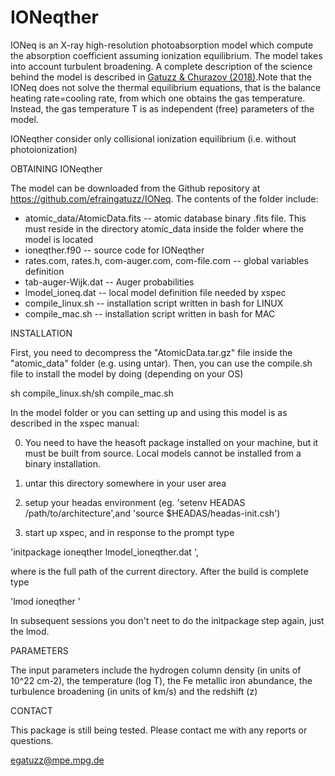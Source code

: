 # IONeqther

IONeq is an X-ray high-resolution photoabsorption model which compute the absorption coefficient assuming ionization equilibrium. The model takes into account turbulent broadening.  A complete description of the science behind the model is described in [Gatuzz & Churazov (2018)](https://ui.adsabs.harvard.edu/abs/2018MNRAS.474..696G/abstract).Note that the IONeq does not solve the thermal equilibrium equations, that is the balance heating rate=cooling rate, from which one obtains the gas temperature. Instead, the gas temperature T is as independent (free) parameters of the model.

IONeqther consider only collisional ionization equilibrium (i.e. without photoionization)

OBTAINING IONeqther

The model can be downloaded from the Github repository at https://github.com/efraingatuzz/IONeq. The contents of the folder include:

- atomic_data/AtomicData.fits -- atomic database binary .fits file. This must reside in the directory atomic_data inside the folder where the model is located
- ioneqther.f90 -- source code for IONeqther
- rates.com, rates.h, com-auger.com, com-file.com -- global variables definition
- tab-auger-Wijk.dat -- Auger probabilities
- lmodel_ioneq.dat -- local model definition file needed by xspec
- compile_linux.sh -- installation script written in bash for LINUX
- compile_mac.sh -- installation script written in bash for MAC

INSTALLATION

First, you need to decompress the "AtomicData.tar.gz" file inside the "atomic_data" folder (e.g. using untar). Then, you can use the compile.sh file to install the model by doing (depending on your OS)

sh compile_linux.sh/sh compile_mac.sh

In the  model folder or you can setting up and using this model is as described in the xspec manual:

0) You need to have the heasoft package installed on your machine, but it must be built from source. Local models cannot be installed from a binary installation.

1) untar this directory somewhere in your user area

2) setup your headas environment (eg. 'setenv HEADAS /path/to/architecture',and 'source \$HEADAS/headas-init.csh')

3) start up xspec, and in response to the prompt type 

'initpackage ioneqther lmodel_ioneqther.dat <path-to-current-directory>',

where <path-to-current-directory> is the full path of the current directory. After the build is complete type 

'lmod ioneqther <path-to-current-directory>'

In subsequent  sessions you don't neet to do the initpackage step again, just the lmod.

PARAMETERS

The input parameters include the hydrogen column density (in units of 10^22 cm-2), the temperature (log T), the Fe metallic iron abundance, the turbulence broadening (in units of km/s) and the redshift (z)

CONTACT

This package is still being tested. Please contact me with any reports or questions.

egatuzz@mpe.mpg.de









